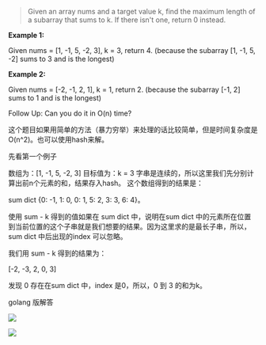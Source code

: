 > Given an array nums and a target value k, find the maximum length of a subarray that sums to k. If there isn't one, return 0 instead.

**Example 1:**

Given nums = [1, -1, 5, -2, 3], k = 3,
return 4. (because the subarray [1, -1, 5, -2] sums to 3 and is the longest)

**Example 2:**

Given nums = [-2, -1, 2, 1], k = 1,
return 2. (because the subarray [-1, 2] sums to 1 and is the longest)

Follow Up:
Can you do it in O(n) time?

这个题目如果用简单的方法（暴力穷举）来处理的话比较简单，但是时间复杂度是O(n^2)。也可以使用hash来解。

先看第一个例子

数组为：[1, -1, 5, -2, 3]       目标值为：k = 3
字串是连续的，所以这里我们先分别计算出前n个元素的和，结果存入hash。
这个数组得到的结果是：

sum dict {0: -1, 1: 0, 0: 1, 5: 2, 3: 3, 6: 4}。

使用 sum - k 得到的值如果在 sum dict 中，说明在sum dict 中的元素所在位置到当前位置的这个子串就是我们想要的结果。因为这里求的是最长子串，所以，sum dict 中后出现的index 可以忽略。

我们用 sum - k 得到的结果为：

[-2, -3, 2, 0, 3]

发现 0 存在在sum dict 中，index 是0，所以，0 到 3 的和为k。


golang 版解答

![](http://media.gusibi.mobi/bc7f4b7c79a78efcdaa84869ca123c48.png)



![](http://media.gusibi.mobi/3032ce879e47f2db733e7a635f5ccb11.png)


